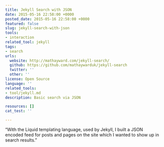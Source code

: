 ```yaml
---
title: Jekyll Search with JSON
date: 2015-05-16 22:58:00 +0000
posted_date: 2015-05-16 22:58:00 +0000
featured: false
slug: jekyll-search-with-json
tools:
- interaction
related_tool: jekyll
tags:
- search
urls:
  website: http://mathayward.com/jekyll-search/
  github: https://github.com/mathaywarduk/jekyll-search
  twitter: ''
  other: ''
license: Open Source
language: ''
related_tools:
- tool/jekyll.md
description: Basic search via JSON

resources: []
cat_test: ''

---
```

“With the Liquid templating language, used by Jekyll, I built a JSON encoded feed for posts and pages on the site which I wanted to show up in search results.”




